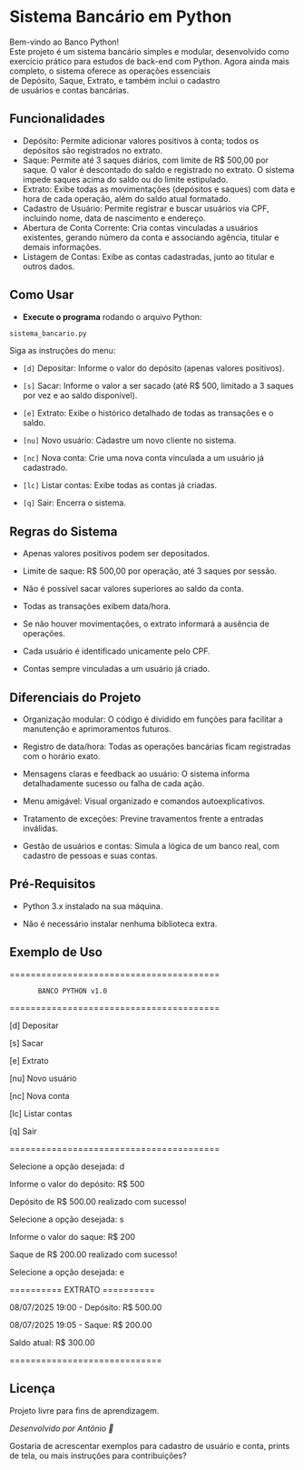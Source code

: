 Sistema Bancário em Python
==========================

Bem-vindo ao Banco Python!\
Este projeto é um sistema bancário simples e modular, desenvolvido como exercício prático para estudos de back-end com Python. Agora ainda mais completo, o sistema oferece as operações essenciais de Depósito, Saque, Extrato, e também inclui o cadastro de usuários e contas bancárias.

Funcionalidades
---------------

-   Depósito: Permite adicionar valores positivos à conta; todos os depósitos são registrados no extrato.
-   Saque: Permite até 3 saques diários, com limite de R$ 500,00 por saque. O valor é descontado do saldo e registrado no extrato. O sistema impede saques acima do saldo ou do limite estipulado.
-   Extrato: Exibe todas as movimentações (depósitos e saques) com data e hora de cada operação, além do saldo atual formatado.
-   Cadastro de Usuário: Permite registrar e buscar usuários via CPF, incluindo nome, data de nascimento e endereço.
-   Abertura de Conta Corrente: Cria contas vinculadas a usuários existentes, gerando número da conta e associando agência, titular e demais informações.
-   Listagem de Contas: Exibe as contas cadastradas, junto ao titular e outros dados.

Como Usar
---------

-   **Execute o programa** rodando o arquivo Python:

``` Python
sistema_bancario.py
```

Siga as instruções do menu:

-   `[d]` Depositar: Informe o valor do depósito (apenas valores positivos).

-   `[s]` Sacar: Informe o valor a ser sacado (até R$ 500, limitado a 3 saques por vez e ao saldo disponível).

-   `[e]` Extrato: Exibe o histórico detalhado de todas as transações e o saldo.

-   `[nu]` Novo usuário: Cadastre um novo cliente no sistema.

-   `[nc]` Nova conta: Crie uma nova conta vinculada a um usuário já cadastrado.

-   `[lc]` Listar contas: Exibe todas as contas já criadas.

-   `[q]` Sair: Encerra o sistema.

Regras do Sistema
-----------------

-   Apenas valores positivos podem ser depositados.

-   Limite de saque: R$ 500,00 por operação, até 3 saques por sessão.

-   Não é possível sacar valores superiores ao saldo da conta.

-   Todas as transações exibem data/hora.

-   Se não houver movimentações, o extrato informará a ausência de operações.

-   Cada usuário é identificado unicamente pelo CPF.

-   Contas sempre vinculadas a um usuário já criado.

Diferenciais do Projeto
-----------------------

-   Organização modular: O código é dividido em funções para facilitar a manutenção e aprimoramentos futuros.

-   Registro de data/hora: Todas as operações bancárias ficam registradas com o horário exato.

-   Mensagens claras e feedback ao usuário: O sistema informa detalhadamente sucesso ou falha de cada ação.

-   Menu amigável: Visual organizado e comandos autoexplicativos.

-   Tratamento de exceções: Previne travamentos frente a entradas inválidas.

-   Gestão de usuários e contas: Simula a lógica de um banco real, com cadastro de pessoas e suas contas.

Pré-Requisitos
--------------

-   Python 3.x instalado na sua máquina.

-   Não é necessário instalar nenhuma biblioteca extra.

Exemplo de Uso
--------------

========================================

```
       BANCO PYTHON v1.0

```

========================================

[d] Depositar

[s] Sacar

[e] Extrato

[nu] Novo usuário

[nc] Nova conta

[lc] Listar contas

[q] Sair

========================================

Selecione a opção desejada: d

Informe o valor do depósito: R$ 500

Depósito de R$ 500.00 realizado com sucesso!

Selecione a opção desejada: s

Informe o valor do saque: R$ 200

Saque de R$ 200.00 realizado com sucesso!

Selecione a opção desejada: e

========== EXTRATO ==========

08/07/2025 19:00 - Depósito: R$ 500.00

08/07/2025 19:05 - Saque: R$ 200.00

Saldo atual: R$ 300.00

=============================

Licença
-------

Projeto livre para fins de aprendizagem.

*Desenvolvido por Antônio 🐍*

Gostaria de acrescentar exemplos para cadastro de usuário e conta, prints de tela, ou mais instruções para contribuições?